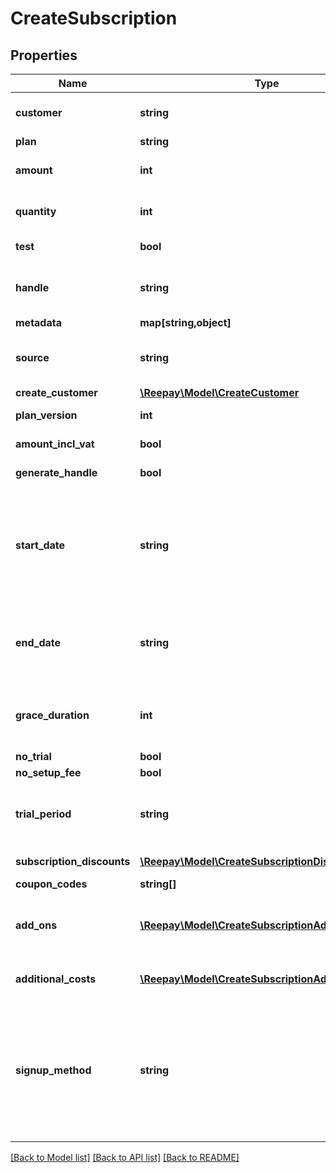 # CreateSubscription

## Properties

 Name                       | Type                                                                                        | Description                                                                                                                                                                                                                                                                                                                                                                                                                                                                                                                                                                                                        | Notes      
----------------------------|---------------------------------------------------------------------------------------------|--------------------------------------------------------------------------------------------------------------------------------------------------------------------------------------------------------------------------------------------------------------------------------------------------------------------------------------------------------------------------------------------------------------------------------------------------------------------------------------------------------------------------------------------------------------------------------------------------------------------|------------
 **customer**               | **string**                                                                                  | Customer handle of existing customer. Customer can also be provided in same operation by supplying the parameter &#x60;create_customer&#x60;.                                                                                                                                                                                                                                                                                                                                                                                                                                                                      | [optional] 
 **plan**                   | **string**                                                                                  | Plan handle                                                                                                                                                                                                                                                                                                                                                                                                                                                                                                                                                                                                        |
 **amount**                 | **int**                                                                                     | Optional custom per quantity plan price. If provided the plan price billed for each billing period will be overridden by this price.                                                                                                                                                                                                                                                                                                                                                                                                                                                                               | [optional] 
 **quantity**               | **int**                                                                                     | Optional quantity of the plan product for this subscription. If not provided the default is the default plan quantity defined for the plan.                                                                                                                                                                                                                                                                                                                                                                                                                                                                        | [optional] 
 **test**                   | **bool**                                                                                    | Test flag. If given it will be verified that the account state matches the intended create state.                                                                                                                                                                                                                                                                                                                                                                                                                                                                                                                  | [optional] 
 **handle**                 | **string**                                                                                  | Per account unique handle for the subscription. Max length 255 with allowable characters [a-zA-Z0-9_.-@]. Must be provided if generate_handle not defined.                                                                                                                                                                                                                                                                                                                                                                                                                                                         | [optional] 
 **metadata**               | **map[string,object]**                                                                      | Custom metadata.                                                                                                                                                                                                                                                                                                                                                                                                                                                                                                                                                                                                   | [optional] 
 **source**                 | **string**                                                                                  | The payment method source if signup method &#x60;source&#x60;. Either an existing payment method for the customer, e.g. existing card id &#x60;ca_...&#x60; or a card token &#x60;ct_...&#x60;.                                                                                                                                                                                                                                                                                                                                                                                                                    | [optional] 
 **create_customer**        | [**\Reepay\Model\CreateCustomer**](CreateCustomer.md)                                       |                                                                                                                                                                                                                                                                                                                                                                                                                                                                                                                                                                                                                    | [optional] 
 **plan_version**           | **int**                                                                                     | Optional plan version, default is to use newest version of plan                                                                                                                                                                                                                                                                                                                                                                                                                                                                                                                                                    | [optional] 
 **amount_incl_vat**        | **bool**                                                                                    | Whether the optional amount is including VAT. Defaults to true.                                                                                                                                                                                                                                                                                                                                                                                                                                                                                                                                                    | [optional] 
 **generate_handle**        | **bool**                                                                                    | Auto generate handle on the form sub-[sequence_number]                                                                                                                                                                                                                                                                                                                                                                                                                                                                                                                                                             | [optional] 
 **start_date**             | **string**                                                                                  | Date and time on the form &#x60;yyyy-MM-dd&#x60;, &#x60;yyyyMMdd&#x60;, &#x60;yyyy-MM-ddTHH:mm&#x60; and &#x60;yyyy-MM-ddTHH:mm:ss&#x60; from which the subscription is eligible to schedule first invoice. If no time part is given start of day will be used. A start date in the past can be used, but no more than one period length in the past. A start date in the past can result in an instant invoice for a past billing period start. Default value is current date and time.                                                                                                                           | [optional] 
 **end_date**               | **string**                                                                                  | Fixed date and time on the form &#x60;yyyy-MM-dd&#x60;, &#x60;yyyyMMdd&#x60;, &#x60;yyyy-MM-ddTHH:mm&#x60; and &#x60;yyyy-MM-ddTHH:mm:ss&#x60; where the subscription will automatically cancel. The subscription will expire at the end of the billing period containing the end date. Default is no fixed end date.                                                                                                                                                                                                                                                                                              | [optional] 
 **grace_duration**         | **int**                                                                                     | A grace duration in seconds from the creation of a subscription where no dunning process is started for a failing invoice. This allows a certain amount of time for the customer to sign up with a payment method.                                                                                                                                                                                                                                                                                                                                                                                                 | [optional] 
 **no_trial**               | **bool**                                                                                    | Override plan trial settings and disable trial                                                                                                                                                                                                                                                                                                                                                                                                                                                                                                                                                                     | [optional] 
 **no_setup_fee**           | **bool**                                                                                    | Override plan setup fee settings and disable fee                                                                                                                                                                                                                                                                                                                                                                                                                                                                                                                                                                   | [optional] 
 **trial_period**           | **string**                                                                                  | Optional custom trial period overriding the setting on the subscription plan. Defined in ISO 8601 duration. See https://en.wikipedia.org/wiki/ISO_8601#Durations. E.g. &#x60;P7D&#x60; for seven days or &#x60;P1M&#x60; for one month.                                                                                                                                                                                                                                                                                                                                                                            | [optional] 
 **subscription_discounts** | [**\Reepay\Model\CreateSubscriptionDiscount[]**](CreateSubscriptionDiscount.md)             | Discounts to attach to subscription. A maximum of 100 discounts is allowed.                                                                                                                                                                                                                                                                                                                                                                                                                                                                                                                                        | [optional] 
 **coupon_codes**           | **string[]**                                                                                | Coupon codes to redeem for subscription                                                                                                                                                                                                                                                                                                                                                                                                                                                                                                                                                                            | [optional] 
 **add_ons**                | [**\Reepay\Model\CreateSubscriptionAddOn[]**](CreateSubscriptionAddOn.md)                   | Add-ons to attach to subscription. The same add-on can only be attached to subscription once unless unique handles are supplied for the subscription add-on. A maximum of 100 add-ons is allowed.                                                                                                                                                                                                                                                                                                                                                                                                                  | [optional] 
 **additional_costs**       | [**\Reepay\Model\CreateSubscriptionAdditionalCost[]**](CreateSubscriptionAdditionalCost.md) | Additional costs to add to subscription at creation time. A maximum of 100 additional costs is allowed.                                                                                                                                                                                                                                                                                                                                                                                                                                                                                                            | [optional] 
 **signup_method**          | **string**                                                                                  | The signup method, how to get payment information from customer, one of the following: &#x60;source&#x60;, &#x60;email&#x60;, &#x60;link&#x60;. The &#x60;source&#x60; method takes a reference to an existing customer payment method (e.g. card &#x60;ca_..&#x60;) or a card token for &#x60;ct_...&#x60;. The method &#x60;email&#x60; will send an email to customer requesting payment information with a link to a hosted page. The method &#x60;link&#x60; does not do anything but the hosted page link in the subscription object can be provided to the customer as a link to enter payment information. |

[[Back to Model list]](../../README.md#documentation-for-models) [[Back to API list]](../../README.md#documentation-for-api-endpoints) [[Back to README]](../../README.md)

